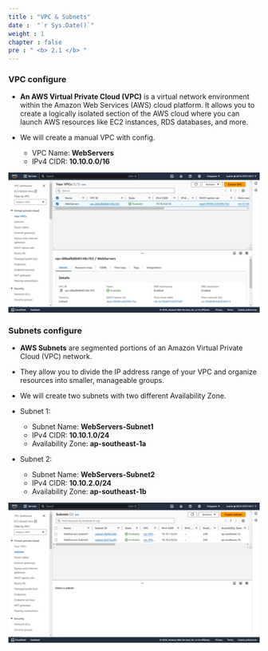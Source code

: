 ```yaml
---
title : "VPC & Subnets"
date :  "`r Sys.Date()`" 
weight : 1
chapter : false
pre : " <b> 2.1 </b> "
---
```


### VPC configure

- **An AWS Virtual Private Cloud (VPC)** is a virtual network environment within the Amazon Web Services (AWS) cloud platform. It allows you to create a logically isolated section of the AWS cloud where you can launch AWS resources like EC2 instances, RDS databases, and more.

-   We will create a manual VPC with config.
    -   VPC Name:    **WebServers**
    -   IPv4 CIDR:   **10.10.0.0/16**

![VPC](/images/2-Prepairation/211.png?featherlight=false&width=90pc)


### Subnets configure

-  **AWS Subnets** are segmented portions of an Amazon Virtual Private Cloud (VPC) network.
-   They allow you to divide the IP address range of your VPC and organize resources into smaller, manageable groups.
-   We will create two subnets with two different Availability Zone.

- Subnet 1:
    - Subnet Name:        **WebServers-Subnet1**
    - IPv4 CIDR:          **10.10.1.0/24**
    - Availability Zone:  **ap-southeast-1a**

- Subnet 2:
    - Subnet Name:        **WebServers-Subnet2**
    - IPv4 CIDR:          **10.10.2.0/24**
    - Availability Zone:  **ap-southeast-1b**



![VPC](/images/2-Prepairation/212.png?featherlight=false&width=90pc)